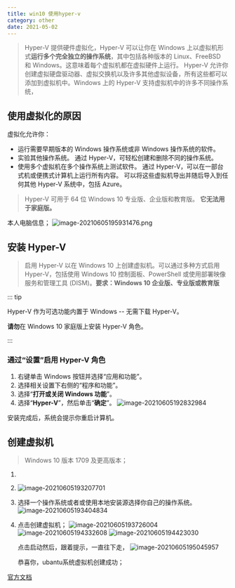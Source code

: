 ```yaml
---
title: win10 使用hyper-v
category: other
date: 2021-05-02
---
```


> Hyper-V 提供硬件虚拟化，Hyper-V 可以让你在 Windows 上以虚拟机形式**运行多个完全独立的操作系统**，其中包括各种版本的 Linux、FreeBSD 和 Windows。这意味着每个虚拟机都在虚拟硬件上运行。 Hyper-V 允许你创建虚拟硬盘驱动器、虚拟交换机以及许多其他虚拟设备，所有这些都可以添加到虚拟机中。Windows 上的 Hyper-V 支持虚拟机中的许多不同操作系统，

## 使用虚拟化的原因

虚拟化允许你：

- 运行需要早期版本的 Windows 操作系统或非 Windows 操作系统的软件。
- 实验其他操作系统。 通过 Hyper-V，可轻松创建和删除不同的操作系统。
- 使用多个虚拟机在多个操作系统上测试软件。 通过 Hyper-V，可以在一部台式机或便携式计算机上运行所有内容。 可以将这些虚拟机导出并随后导入到任何其他 Hyper-V 系统中，包括 Azure。

> Hyper-V 可用于 64 位 Windows 10 专业版、企业版和教育版。 **它无法用于家庭版。**

本人电脑信息；
![image-20210605195931476.png](assets/image-20210605195931476.png)

## 安装 Hyper-V

> 启用 Hyper-V 以在 Windows 10 上创建虚拟机。可以通过多种方式启用 Hyper-V，包括使用 Windows 10 控制面板、PowerShell 或使用部署映像服务和管理工具 (DISM)。**要求：Windows 10 企业版、专业版或教育版**

::: tip

Hyper-V 作为可选功能内置于 Windows -- 无需下载 Hyper-V。

**请勿**在 Windows 10 家庭版上安装 Hyper-V 角色。

:::

### 通过“设置”启用 Hyper-V 角色

1. 右键单击 Windows 按钮并选择“应用和功能”。
2. 选择相关设置下右侧的“程序和功能”。
3. 选择“**打开或关闭 Windows 功能**”。
4. 选择“**Hyper-V**”，然后单击“**确定**”。
![image-20210605192832984](assets/image-20210605192832984.png)

安装完成后，系统会提示你重启计算机。

## 创建虚拟机

> Windows 10 版本 1709 及更高版本；

1. 

2. 
   ![image-20210605193207701](assets/image-20210605193207701.png)

3. 选择一个操作系统或者或使用本地安装源选择你自己的操作系统。
   ![image-20210605193404834](assets/image-20210605193404834.png)

4. 点击创建虚拟机；
   ![image-20210605193726004](assets/image-20210605193726004.png)
   ![image-20210605194332608](assets/image-20210605194332608.png)
   ![image-20210605194423030](assets/image-20210605194423030.png)

   点击启动然后，跟着提示，一直往下走，
   ![image-20210605195045957](assets/image-20210605195045957.png)

   恭喜你，ubantu系统虚拟机创建成功；

[官方文档](https://docs.microsoft.com/zh-cn/virtualization/hyper-v-on-windows/quick-start/quick-create-virtual-machine)

